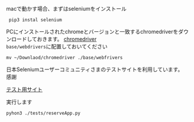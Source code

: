 macで動かす場合、まずはseleniumをインストール

```
 pip3 instal selenium    
```

PCにインストールされたchromeとバージョンと一致するchromedriverをダウンロードしておきます。 
[chromedriver](https://chromedriver.chromium.org/downloads)  
```base/webdrivers```に配置しておいてください  
```
mv ~/Downlaod/chromedriver ./base/webfrivers 
```

日本Seleniumユーザーコミュニティさまのテストサイトを利用しています。  
感謝

[テスト用サイト](http://www.selenium.jp/test-site)


実行します

```
pyhon3 ./tests/reserveApp.py
```